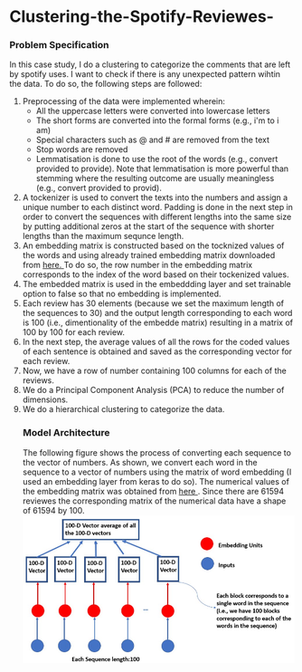 # Clustering-the-Spotify-Reviewes-
<h3> Problem Specification </h3>
<p> In this case study, I do a clustering to categorize the comments that are left by spotify uses. I want to check if there is any unexpected pattern wihtin the data. To do so, the following steps are followed:
<ol>
  <li>Preprocessing of the data were implemented wherein:
    <ul><li>All the uppercase letters were converted into  lowercase letters</li>
      <li>The short forms are converted into the formal forms (e.g., i'm to i am)</li> 
      <li>Special characters such as @ and # are removed from the text</li> 
      <li>Stop words are removed</li>
      <li>Lemmatisation is done to use the root of the words (e.g., convert provided to provide). Note that lemmatisation is more powerful than stemming where the resulting outcome are usually meaningless (e.g., convert provided to provid).</li>
    </ul>
   <li> A tockenizer is used to convert the texts into the numbers and assign a unique number to each distinct word. Padding is done in the next step in order to convert the sequences with different lengths into the same size by putting additional zeros at the start of the sequence with shorter lengths than the maximum sequnce length.</li>
  <li> An embedding matrix is constructed based on the tocknized values of the words and using already trained embedding matrix downloaded from <a href='https://nlp.stanford.edu/projects/glove/'> here. </a> To do so, the row number in the embedding matrix corresponds to the index of the word based on their tockenized values.</li>
  <li> The embedded matrix is used in the embeddding layer and set trainable option to false so that no embedding is implemented.</li>
  <li> Each review has 30 elements (because we set the maximum length of the sequences to 30) and the output length corresponding to each word is 100 (i.e., dimentionality of the embedde matrix) resulting in a matrix of 100 by 100 for each review.</li>
  <li> In the next step, the average values of all the rows for the coded values of each sentence is obtained and saved as the corresponding vector for each review.</li>
  <li> Now, we have a row of number containing 100 columns for each of the reviews. </li>
  <li> We do a Principal Component Analysis (PCA) to reduce the number of dimensions.</li>
  <li> We do a hierarchical clustering to categorize the data.</li>
</p>
<h3>Model Architecture</h3>
<p>The following figure shows the process of converting each sequence to the vector of numbers. As shown, we convert each word in the sequence to a vector of numbers using the matrix of word embedding (I used an embedding layer from keras to do so). The numerical values of the embedding matrix was obtained from <a href='https://nlp.stanford.edu/projects/glove/'> here <a>. Since there are 61594 reviewes the corresponding matrix of the numerical data have a shape of 61594 by 100. <br>

  <img src='https://github.com/kaveh7293/Clustering-the-Spotify-Reviewes-/blob/main/Screenshot%202022-07-29%20184955.jpg'>
  
 </p>

